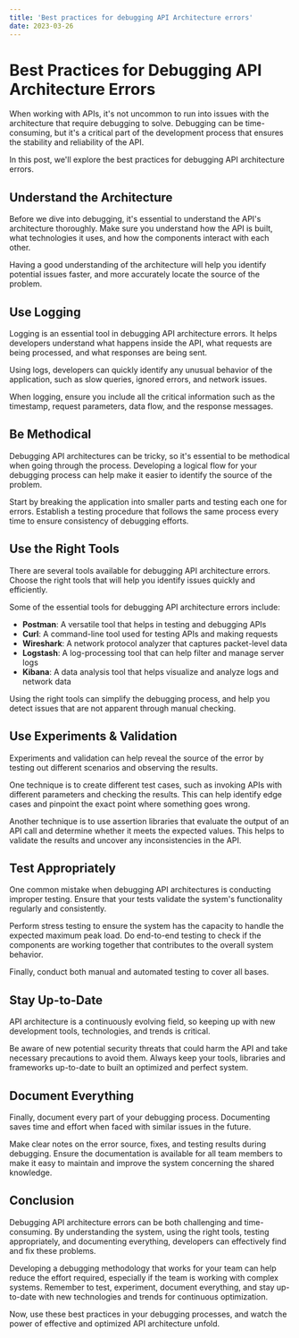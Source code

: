 ```yaml
---
title: 'Best practices for debugging API Architecture errors'
date: 2023-03-26
---
```


# Best Practices for Debugging API Architecture Errors

When working with APIs, it's not uncommon to run into issues with the architecture that require debugging to solve. Debugging can be time-consuming, but it's a critical part of the development process that ensures the stability and reliability of the API.

In this post, we'll explore the best practices for debugging API architecture errors.

## Understand the Architecture

Before we dive into debugging, it's essential to understand the API's architecture thoroughly. Make sure you understand how the API is built, what technologies it uses, and how the components interact with each other.

Having a good understanding of the architecture will help you identify potential issues faster, and more accurately locate the source of the problem.

## Use Logging

Logging is an essential tool in debugging API architecture errors. It helps developers understand what happens inside the API, what requests are being processed, and what responses are being sent.

Using logs, developers can quickly identify any unusual behavior of the application, such as slow queries, ignored errors, and network issues.

When logging, ensure you include all the critical information such as the timestamp, request parameters, data flow, and the response messages.

## Be Methodical

Debugging API architectures can be tricky, so it's essential to be methodical when going through the process. Developing a logical flow for your debugging process can help make it easier to identify the source of the problem.

Start by breaking the application into smaller parts and testing each one for errors. Establish a testing procedure that follows the same process every time to ensure consistency of debugging efforts.

## Use the Right Tools

There are several tools available for debugging API architecture errors. Choose the right tools that will help you identify issues quickly and efficiently.

Some of the essential tools for debugging API architecture errors include:

- **Postman**: A versatile tool that helps in testing and debugging APIs
- **Curl**: A command-line tool used for testing APIs and making requests
- **Wireshark**: A network protocol analyzer that captures packet-level data
- **Logstash**: A log-processing tool that can help filter and manage server logs
- **Kibana**: A data analysis tool that helps visualize and analyze logs and network data

Using the right tools can simplify the debugging process, and help you detect issues that are not apparent through manual checking.

## Use Experiments & Validation

Experiments and validation can help reveal the source of the error by testing out different scenarios and observing the results.

One technique is to create different test cases, such as invoking APIs with different parameters and checking the results. This can help identify edge cases and pinpoint the exact point where something goes wrong.

Another technique is to use assertion libraries that evaluate the output of an API call and determine whether it meets the expected values. This helps to validate the results and uncover any inconsistencies in the API.

## Test Appropriately

One common mistake when debugging API architectures is conducting improper testing. Ensure that your tests validate the system's functionality regularly and consistently.

Perform stress testing to ensure the system has the capacity to handle the expected maximum peak load. Do end-to-end testing to check if the components are working together that contributes to the overall system behavior.

Finally, conduct both manual and automated testing to cover all bases.

## Stay Up-to-Date

API architecture is a continuously evolving field, so keeping up with new development tools, technologies, and trends is critical.

Be aware of new potential security threats that could harm the API and take necessary precautions to avoid them. Always keep your tools, libraries and frameworks up-to-date to built an optimized and perfect system.

## Document Everything

Finally, document every part of your debugging process. Documenting saves time and effort when faced with similar issues in the future.

Make clear notes on the error source, fixes, and testing results during debugging. Ensure the documentation is available for all team members to make it easy to maintain and improve the system concerning the shared knowledge.

## Conclusion

Debugging API architecture errors can be both challenging and time-consuming. By understanding the system, using the right tools, testing appropriately, and documenting everything, developers can effectively find and fix these problems.

Developing a debugging methodology that works for your team can help reduce the effort required, especially if the team is working with complex systems. Remember to test, experiment, document everything, and stay up-to-date with new technologies and trends for continuous optimization.

Now, use these best practices in your debugging processes, and watch the power of effective and optimized API architecture unfold.
